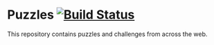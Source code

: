 # Puzzles [![Build Status](https://travis-ci.org/chandanv89/puzzles.svg?branch=master)](https://travis-ci.org/chandanv89/puzzles)

This repository contains puzzles and challenges from across the web.
